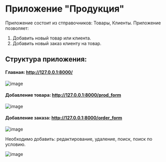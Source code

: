 # Приложение "Продукция"
Приложение состоит из стправочников: Товары, Клиенты.
Приложение позволяет:
1. Добавить новый товар или клиента.
2. Добавить новый заказ клиенту на товар.

## Структура приложения:
#### Главная: http://127.0.0.1:8000/
![image](https://github.com/SergeyGzhegoz/products2/assets/5243852/141df3ed-f1eb-491d-b170-4cfba0d88f82)

#### Добавление товара: http://127.0.0.1:8000/prod_form
![image](https://github.com/SergeyGzhegoz/products2/assets/5243852/044556f7-2a77-46a9-92d0-115044b5afc1)

#### Добавление заказа: http://127.0.0.1:8000/order_form
![image](https://github.com/SergeyGzhegoz/products2/assets/5243852/2a2be8a7-ffe3-4b85-96fe-0129e2361db6)

Необходимо добавить: редактирование, удаление, поиск, поиск по условию.

![image](https://github.com/SergeyGzhegoz/products2/assets/5243852/ab958499-947f-49f8-a870-abc3ccbefbb4)
